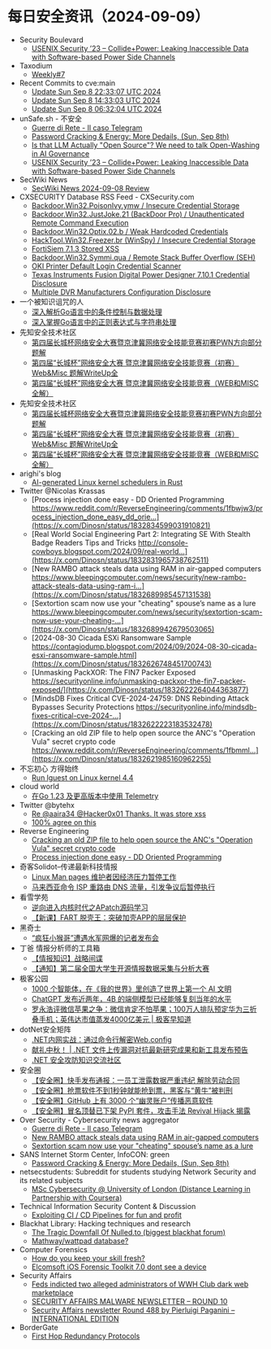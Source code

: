 # 每日安全资讯（2024-09-09）

- Security Boulevard
  - [USENIX Security ’23 – Collide+Power: Leaking Inaccessible Data with Software-based Power Side Channels](https://securityboulevard.com/2024/09/usenix-security-23-collidepower-leaking-inaccessible-data-with-software-based-power-side-channels/)
- Taxodium
  - [Weekly#7](https://taxodium.ink/post/weekly/7/)
- Recent Commits to cve:main
  - [Update Sun Sep  8 22:33:07 UTC 2024](https://github.com/trickest/cve/commit/0d5f557af3d5d48c4930e74f2e75ef767194c1c5)
  - [Update Sun Sep  8 14:33:03 UTC 2024](https://github.com/trickest/cve/commit/5bcf0669610f2be258ba017341ed036be229e1a0)
  - [Update Sun Sep  8 06:32:04 UTC 2024](https://github.com/trickest/cve/commit/262664be758bff9dcfb2a910166c053fafdadae4)
- unSafe.sh - 不安全
  - [Guerre di Rete - Il caso Telegram](https://buaq.net/go-260826.html)
  - [Password Cracking &#x26; Energy: More Dedails, (Sun, Sep 8th)](https://buaq.net/go-260834.html)
  - [Is that LLM Actually "Open Source"? We need to talk Open-Washing in AI Governance](https://buaq.net/go-260828.html)
  - [USENIX Security ’23 – Collide+Power: Leaking Inaccessible Data with Software-based Power Side Channels](https://buaq.net/go-260844.html)
- SecWiki News
  - [SecWiki News 2024-09-08 Review](http://www.sec-wiki.com/?2024-09-08)
- CXSECURITY Database RSS Feed - CXSecurity.com
  - [Backdoor.Win32.PoisonIvy.ymw / Insecure Credential Storage](https://cxsecurity.com/issue/WLB-2024090020)
  - [Backdoor.Win32.JustJoke.21 (BackDoor Pro) / Unauthenticated Remote Command Execution](https://cxsecurity.com/issue/WLB-2024090019)
  - [Backdoor.Win32.Optix.02.b / Weak Hardcoded Credentials](https://cxsecurity.com/issue/WLB-2024090018)
  - [HackTool.Win32.Freezer.br (WinSpy) / Insecure Credential Storage](https://cxsecurity.com/issue/WLB-2024090017)
  - [FortiSiem 7.1.3 Stored XSS](https://cxsecurity.com/issue/WLB-2024090016)
  - [Backdoor.Win32.Symmi.qua / Remote Stack Buffer Overflow (SEH)](https://cxsecurity.com/issue/WLB-2024090015)
  - [OKI Printer Default Login Credential Scanner](https://cxsecurity.com/issue/WLB-2024090014)
  - [Texas Instruments Fusion Digital Power Designer 7.10.1 Credential Disclosure](https://cxsecurity.com/issue/WLB-2024090013)
  - [Multiple DVR Manufacturers Configuration Disclosure](https://cxsecurity.com/issue/WLB-2024090012)
- 一个被知识诅咒的人
  - [深入解析Go语言中的条件控制与数据处理](https://blog.csdn.net/nokiaguy/article/details/142025446)
  - [深入掌握Go语言中的正则表达式与字符串处理](https://blog.csdn.net/nokiaguy/article/details/142025361)
- 先知安全技术社区
  - [第四届长城杯网络安全大赛暨京津冀网络安全技能竞赛初赛PWN方向部分题解](https://xz.aliyun.com/t/15564)
  - [第四届“长城杯”网络安全大赛 暨京津冀网络安全技能竞赛（初赛） Web&Misc 题解WriteUp全](https://xz.aliyun.com/t/15561)
  - [第四届“长城杯”网络安全大赛 暨京津冀网络安全技能竞赛（WEB和MISC全解）](https://xz.aliyun.com/t/15560)
- 先知安全技术社区
  - [第四届长城杯网络安全大赛暨京津冀网络安全技能竞赛初赛PWN方向部分题解](https://xz.aliyun.com/t/15564)
  - [第四届“长城杯”网络安全大赛 暨京津冀网络安全技能竞赛（初赛） Web&Misc 题解WriteUp全](https://xz.aliyun.com/t/15561)
  - [第四届“长城杯”网络安全大赛 暨京津冀网络安全技能竞赛（WEB和MISC全解）](https://xz.aliyun.com/t/15560)
- arighi's blog
  - [AI-generated Linux kernel schedulers in Rust](http://arighi.blogspot.com/2024/09/ai-generated-linux-kernel-schedulers-in.html)
- Twitter @Nicolas Krassas
  - [Process injection done easy - DD Oriented Programming https://www.reddit.com/r/ReverseEngineering/comments/1fbwjw3/process_injection_done_easy_dd_orie...](https://x.com/Dinosn/status/1832834599031910821)
  - [Real World Social Engineering Part 2: Integrating SE With Stealth Badge Readers Tips and Tricks http://console-cowboys.blogspot.com/2024/09/real-world...](https://x.com/Dinosn/status/1832831965738762511)
  - [New RAMBO attack steals data using RAM in air-gapped computers https://www.bleepingcomputer.com/news/security/new-rambo-attack-steals-data-using-ram-i...](https://x.com/Dinosn/status/1832689985457131538)
  - [Sextortion scam now use your "cheating" spouse’s name as a lure https://www.bleepingcomputer.com/news/security/sextortion-scam-now-use-your-cheating-...](https://x.com/Dinosn/status/1832689942679503065)
  - [2024-08-30 Cicada ESXi Ransomware Sample https://contagiodump.blogspot.com/2024/09/2024-08-30-cicada-esxi-ransomware-sample.html](https://x.com/Dinosn/status/1832626748451700743)
  - [Unmasking PackXOR: The FIN7 Packer Exposed https://securityonline.info/unmasking-packxor-the-fin7-packer-exposed/](https://x.com/Dinosn/status/1832622264044363877)
  - [MindsDB Fixes Critical CVE-2024-24759: DNS Rebinding Attack Bypasses Security Protections https://securityonline.info/mindsdb-fixes-critical-cve-2024-...](https://x.com/Dinosn/status/1832622223183532478)
  - [Cracking an old ZIP file to help open source the ANC's "Operation Vula" secret crypto code https://www.reddit.com/r/ReverseEngineering/comments/1fbmml...](https://x.com/Dinosn/status/1832621985160962255)
- 不忘初心 方得始终
  - [Run lguest on Linux kernel 4.4](http://terenceli.github.io/%E6%8A%80%E6%9C%AF/2024/09/08/lguest-44)
- cloud world
  - [在Go 1.23 及更高版本中使用 Telemetry](https://cloudsjhan.github.io/2024/09/08/%E5%9C%A8Go-1-23-%E5%8F%8A%E6%9B%B4%E9%AB%98%E7%89%88%E6%9C%AC%E4%B8%AD%E4%BD%BF%E7%94%A8-Telemetry/)
- Twitter @bytehx
  - [Re @aaira34 @Hacker0x01 Thanks. It was store xss](https://x.com/bytehx343/status/1832773185093378468)
  - [100% agree on this](https://x.com/bytehx343/status/1832741876828647649)
- Reverse Engineering
  - [Cracking an old ZIP file to help open source the ANC's "Operation Vula" secret crypto code](https://www.reddit.com/r/ReverseEngineering/comments/1fbmmlr/cracking_an_old_zip_file_to_help_open_source_the/)
  - [Process injection done easy - DD Oriented Programming](https://www.reddit.com/r/ReverseEngineering/comments/1fbwjw3/process_injection_done_easy_dd_oriented/)
- 奇客Solidot–传递最新科技情报
  - [Linux Man pages 维护者因经济压力暂停工作](https://www.solidot.org/story?sid=79192)
  - [马来西亚命令 ISP 重路由 DNS 流量，引发争议后暂停执行](https://www.solidot.org/story?sid=79191)
- 看雪学苑
  - [逆向进入内核时代之APatch源码学习](https://mp.weixin.qq.com/s?__biz=MjM5NTc2MDYxMw==&mid=2458572214&idx=1&sn=8d99655757749015c672e096913c55bf&chksm=b18de53c86fa6c2a7dfbaec22faa9e4a62eb4734fd00d307ff133b0ebfd20fe6007f45128905&scene=58&subscene=0#rd)
  - [【新课】FART 脱壳王：突破加壳APP的层层保护](https://mp.weixin.qq.com/s?__biz=MjM5NTc2MDYxMw==&mid=2458572214&idx=2&sn=bcb10cdd5f13b554818ff761ff17ecb1&chksm=b18de53c86fa6c2aa8befe4eb36636ce897516bd8f0d10b62e024a0ab3027eb58cf8c2203f6a&scene=58&subscene=0#rd)
- 黑奇士
  - [“疯狂小猴哥”遭遇水军网爆的记者发布会](https://mp.weixin.qq.com/s?__biz=MzI5ODYwNTE4Nw==&mid=2247488477&idx=1&sn=4456398a57e4e0fde8ea7af177fc4219&chksm=eca21c31dbd5952707835df261359a522b633d30b36c30f2cd4a4e4d75768a52a64e782dbea9&scene=58&subscene=0#rd)
- 丁爸 情报分析师的工具箱
  - [【情报知识】战略间谍](https://mp.weixin.qq.com/s?__biz=MzI2MTE0NTE3Mw==&mid=2651146037&idx=1&sn=9360d60ac5981f4d730d9bff996ec58a&chksm=f1af300fc6d8b919fc870b37685847712310e42ad97eaebaa688fe20c386dfb964d845a06bb4&scene=58&subscene=0#rd)
  - [【通知】第二届全国大学生开源情报数据采集与分析大赛](https://mp.weixin.qq.com/s?__biz=MzI2MTE0NTE3Mw==&mid=2651146037&idx=2&sn=854e6fd572514c2dc33afc6f8750b496&chksm=f1af300fc6d8b919a615e4339a9fa9121ae2d2d3317c0764053de7b6d6009f5bdf23d1775489&scene=58&subscene=0#rd)
- 极客公园
  - [1000 个智能体，在《我的世界》里创造了世界上第一个 AI 文明](https://mp.weixin.qq.com/s?__biz=MTMwNDMwODQ0MQ==&mid=2653054163&idx=1&sn=221ef9978b786b6531e50c4d32ee20a2&chksm=7e571965492090733814cd77292f8f4487dc5086a3ea14501a052c5f75f87138100fe3392fd8&scene=58&subscene=0#rd)
  - [ChatGPT 发布近两年，4B 的端侧模型已经能够复刻当年的水平](https://mp.weixin.qq.com/s?__biz=MTMwNDMwODQ0MQ==&mid=2653054163&idx=2&sn=ff82c790ca0d54889a51de1da287eeed&chksm=7e57196549209073b67d5106ae3bd8e89e900dc760f647496db71e8880e7a3a85fa52c6e16a4&scene=58&subscene=0#rd)
  - [罗永浩评微信苹果之争：微信肯定不怕苹果；100万人排队预定华为三折叠手机；英伟达市值蒸发4000亿美元 | 极客早知道](https://mp.weixin.qq.com/s?__biz=MTMwNDMwODQ0MQ==&mid=2653054162&idx=1&sn=0b83c0a7f9556eaf0d9942ba328fd757&chksm=7e571964492090722d268c59895229cdb0cbdfb10a822a8e0b1a2910e9584986711adeb94fee&scene=58&subscene=0#rd)
- dotNet安全矩阵
  - [.NET内网实战：通过命令行解密Web.config](https://mp.weixin.qq.com/s?__biz=MzUyOTc3NTQ5MA==&mid=2247495117&idx=1&sn=85623cfc0cb3c989bb6553f0478689f3&chksm=fa594320cd2eca36d0985a2787fa64216946e064c43c0d2edf9ac9b56b7468a6630b9f113dbc&scene=58&subscene=0#rd)
  - [献礼中秋！ | .NET 文件上传漏洞对抗最新研究成果和新工具发布预告](https://mp.weixin.qq.com/s?__biz=MzUyOTc3NTQ5MA==&mid=2247495117&idx=2&sn=e01a452e7ec7591d0ce4c072ca7a99da&chksm=fa594320cd2eca367401579eda5ca61a2b34d32f0fe1e69f829aca5eecbc06a998e4d565faee&scene=58&subscene=0#rd)
  - [.NET 安全攻防知识交流社区](https://mp.weixin.qq.com/s?__biz=MzUyOTc3NTQ5MA==&mid=2247495117&idx=3&sn=cd105a3e80dfbc5e98dc6fd88ed63df1&chksm=fa594320cd2eca3615f4dd3ee91b27347ad5cf8a7652f12cc5614391f14059c9d44b6330dd0a&scene=58&subscene=0#rd)
- 安全圈
  - [【安全圈】快手发布通报：一员工泄露数据严重违纪 解除劳动合同](https://mp.weixin.qq.com/s?__biz=MzIzMzE4NDU1OQ==&mid=2652064249&idx=1&sn=7db74bfc9d62a009a6499c248abe8b38&chksm=f36e65b9c419ecaf0cdc78a3af144aa01d0b017649bc07fb268f93473b3b8cf534004fa97581&scene=58&subscene=0#rd)
  - [【安全圈】抢票软件不到1秒钟就能抢到票，黑客与“黄牛”被判刑](https://mp.weixin.qq.com/s?__biz=MzIzMzE4NDU1OQ==&mid=2652064249&idx=2&sn=4529003433add83f1f83a867c6f50d2f&chksm=f36e65b9c419ecaf377ce825c7e167e9c16e28822331da644bd6568eef0ec3f1cdf0c324d53d&scene=58&subscene=0#rd)
  - [【安全圈】GitHub 上有 3000 个“幽灵账户”传播恶意软件](https://mp.weixin.qq.com/s?__biz=MzIzMzE4NDU1OQ==&mid=2652064249&idx=3&sn=be5b899e0bea8af3b290b45b6e5ef67f&chksm=f36e65b9c419ecafca6755f32b32c1b766aa4b099e2fed984e8a28f7e5d61de2cdfd0cc7797d&scene=58&subscene=0#rd)
  - [【安全圈】冒名顶替已下架 PyPI 套件，攻击手法 Revival Hijack 揭露](https://mp.weixin.qq.com/s?__biz=MzIzMzE4NDU1OQ==&mid=2652064249&idx=4&sn=61ffe75ef3405adbe977dbbc80ef8dbc&chksm=f36e65b9c419ecafb8672ebf32a39376f9d6995bc07948035c2f59bd600e4b196ae547e2f765&scene=58&subscene=0#rd)
- Over Security - Cybersecurity news aggregator
  - [Guerre di Rete - Il caso Telegram](https://guerredirete.substack.com/p/guerre-di-rete-il-caso-telegram)
  - [New RAMBO attack steals data using RAM in air-gapped computers](https://www.bleepingcomputer.com/news/security/new-rambo-attack-steals-data-using-ram-in-air-gapped-computers/)
  - [Sextortion scam now use your "cheating" spouse’s name as a lure](https://www.bleepingcomputer.com/news/security/sextortion-scam-now-use-your-cheating-spouses-name-as-a-lure/)
- SANS Internet Storm Center, InfoCON: green
  - [Password Cracking &#x26; Energy: More Dedails, (Sun, Sep 8th)](https://isc.sans.edu/diary/rss/31242)
- netsecstudents: Subreddit for students studying Network Security and its related subjects
  - [MSc Cybersecurity @ University of London (Distance Learning in Partnership with Coursera)](https://www.reddit.com/r/netsecstudents/comments/1fc2vq1/msc_cybersecurity_university_of_london_distance/)
- Technical Information Security Content & Discussion
  - [Exploiting CI / CD Pipelines for fun and profit](https://www.reddit.com/r/netsec/comments/1fcbvc8/exploiting_ci_cd_pipelines_for_fun_and_profit/)
- Blackhat Library: Hacking techniques and research
  - [The Tragic Downfall Of Nulled.to (biggest blackhat forum)](https://www.reddit.com/r/blackhat/comments/1fc2bg9/the_tragic_downfall_of_nulledto_biggest_blackhat/)
  - [Mathway/wattpad database?](https://www.reddit.com/r/blackhat/comments/1fbzc1a/mathwaywattpad_database/)
- Computer Forensics
  - [How do you keep your skill fresh?](https://www.reddit.com/r/computerforensics/comments/1fc581f/how_do_you_keep_your_skill_fresh/)
  - [Elcomsoft iOS Forensic Toolkit 7.0 dont see a device](https://www.reddit.com/r/computerforensics/comments/1fbymkz/elcomsoft_ios_forensic_toolkit_70_dont_see_a/)
- Security Affairs
  - [Feds indicted two alleged administrators of WWH Club dark web marketplace](https://securityaffairs.com/168177/cyber-crime/feds-indicted-admins-wwh-club-marketplace.html)
  - [SECURITY AFFAIRS MALWARE NEWSLETTER – ROUND 10](https://securityaffairs.com/168168/malware/security-affairs-malware-newsletter-round-10.html)
  - [Security Affairs newsletter Round 488 by Pierluigi Paganini – INTERNATIONAL EDITION](https://securityaffairs.com/168159/breaking-news/security-affairs-newsletter-round-488-by-pierluigi-paganini-international-edition.html)
- BorderGate
  - [First Hop Redundancy Protocols](https://www.bordergate.co.uk/first-hop-redundancy-protocols/)
